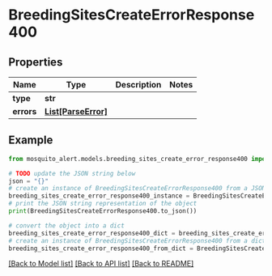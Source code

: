 # BreedingSitesCreateErrorResponse400


## Properties

Name | Type | Description | Notes
------------ | ------------- | ------------- | -------------
**type** | **str** |  | 
**errors** | [**List[ParseError]**](ParseError.md) |  | 

## Example

```python
from mosquito_alert.models.breeding_sites_create_error_response400 import BreedingSitesCreateErrorResponse400

# TODO update the JSON string below
json = "{}"
# create an instance of BreedingSitesCreateErrorResponse400 from a JSON string
breeding_sites_create_error_response400_instance = BreedingSitesCreateErrorResponse400.from_json(json)
# print the JSON string representation of the object
print(BreedingSitesCreateErrorResponse400.to_json())

# convert the object into a dict
breeding_sites_create_error_response400_dict = breeding_sites_create_error_response400_instance.to_dict()
# create an instance of BreedingSitesCreateErrorResponse400 from a dict
breeding_sites_create_error_response400_from_dict = BreedingSitesCreateErrorResponse400.from_dict(breeding_sites_create_error_response400_dict)
```
[[Back to Model list]](../README.md#documentation-for-models) [[Back to API list]](../README.md#documentation-for-api-endpoints) [[Back to README]](../README.md)


